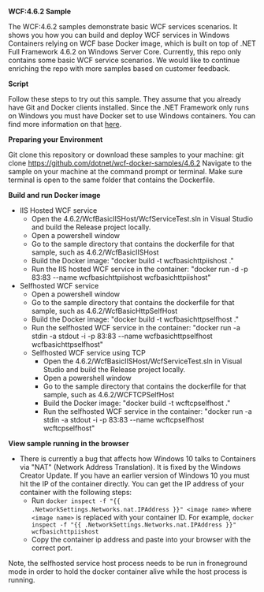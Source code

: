 
**WCF:4.6.2 Sample**

The WCF:4.6.2 samples demonstrate basic WCF services scenarios. It shows you how you can build and deploy WCF services in Windows Containers relying on WCF base Docker image, which is built on top of .NET Full Framework 4.6.2 on Windows Server Core. Currently, this repo only contains some basic WCF service scenarios. We would like to continue enriching the repo with more samples based on customer feedback. 

**Script**

Follow these steps to try out this sample. They assume that you already have Git and Docker clients installed.
Since the .NET Framework only runs on Windows you must have Docker set to use Windows containers. You can find more information on that [here](https://docs.microsoft.com/en-us/virtualization/windowscontainers/quick-start/quick-start-windows-10). 

**Preparing your Environment**

Git clone this repository or download these samples to your machine: git clone https://github.com/dotnet/wcf-docker-samples/4.6.2
Navigate to the sample on your machine at the command prompt or terminal. Make sure terminal is open to the same folder that contains the Dockerfile.

**Build and run Docker image**

 - IIS Hosted WCF service
   - Open the 4.6.2/WcfBasicIISHost/WcfServiceTest.sln in Visual Studio and build the Release project locally.
   - Open a powershell window
   - Go to the sample directory that contains the dockerfile for that sample, such as 4.6.2/WcfBasicIISHost
   - Build the Docker image: "docker build -t wcfbasichttpiishost ."
   - Run the IIS hosted WCF service in the container: "docker run -d -p 83:83 --name wcfbasichttpiishost wcfbasichttpiishost"
 - Selfhosted WCF service
   - Open a powershell window
   - Go to the sample directory that contains the dockerfile for that sample, such as 4.6.2/WcfBasicHttpSelfHost
   - Build the Docker image: "docker build -t wcfbasichttpselfhost ."
   - Run the selfhosted WCF service in the container: "docker run -a stdin -a stdout -i -p 83:83 --name wcfbasichttpselfhost wcfbasichttpselfhost"
   - Selfhosted WCF service using TCP
     - Open the 4.6.2/WcfBasicIISHost/WcfServiceTest.sln in Visual Studio and build the Release project locally.
     - Open a powershell window
     - Go to the sample directory that contains the dockerfile for that sample, such as 4.6.2/WCFTCPSelfHost
     - Build the Docker image: "docker build -t wcftcpselfhost ."
     - Run the selfhosted WCF service in the container: "docker run -a stdin -a stdout -i -p 83:83 --name wcftcpselfhost wcftcpselfhost"

**View sample running in the browser**
- There is currently a bug that affects how Windows 10 talks to Containers via "NAT" (Network Address Translation). It is fixed by the Windows Creator Update. If you have an earlier version of Windows 10 you must hit the IP of the container directly. You can get the IP address of your container with the following steps:
  - Run `docker inspect -f "{{ .NetworkSettings.Networks.nat.IPAddress }}" <image name>` where `<image name>` is replaced with your container ID. For example, `docker inspect -f "{{ .NetworkSettings.Networks.nat.IPAddress }}" wcfbasichttpiishost`
  - Copy the container ip address and paste into your browser with the correct port.

Note, the selfhosted service host process needs to be run in froneground mode in order to hold the docker container alive while the host process is running.